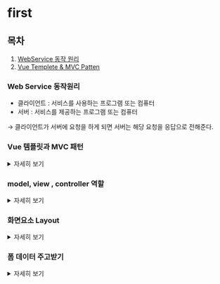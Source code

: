 # first

## 목차
1. [WebService 동작 원리](#web-service-동작원리)
2. [Vue Templete & MVC Patten](#vue-템플릿-과-mvc-패턴)


### Web Service 동작원리
- 클라이언트 : 서비스를 사용하는 프로그램 또는 컴퓨터
- 서버 : 서비스를 제공하는 프로그램 또는 컴퓨터

&rarr;
클라이언트가 서버에 요청을 하게 되면 서버는 해당 요청을 응답으로 전해준다.

### Vue 템플릿과 MVC 패턴
<details>
<summary>자세히 보기</summary>

- Vue 템블릿 : 화면을 담당하는 기술
    - 틀이되는 페이지가 변수의 값에 따라서 수많은 페이지로 바뀔 수 있음
    - Controller : 처리
    - Model : data
    - Mustache : Vue 템블릿 엔진


- MVC 패턴 : 화면, 처리, 데이터 분야를 각 담당자별로 나누는 기법

- 정리
  <br>

  클라이언트 :
  http://localhost:8080/hi   
  &nbsp;&nbsp;&nbsp;&nbsp;&nbsp;&nbsp;&nbsp;&darr;
  ```java
  @Controller
  public class FirstController {

    @GetMapping("/hi") // localhost:8081/hi
    public String niceToMeetYou(Model model){
        model.addAttribute("username","won yong"); // (변수,값)
        return "greetings"; // templates/greetings.mustache -> 브라우저로 전송 (뷰 페이지 이름)
    }
  }
  ```
  &nbsp;&nbsp;&nbsp;&nbsp;&nbsp;&nbsp;&nbsp;&darr;
  <table>
  <tr>
    <td>key</td>
    <td>value</td>
  </tr>
  <tr><td>username</td><td>won yong</td></tr>
  </table>

  &nbsp;&nbsp;&nbsp;&nbsp;&nbsp;&nbsp;&nbsp; &darr;
  ```html
  <html>
  <head>
      <meta charset="UTF-8">
      <meta name="viewport"
            content="width=device-width, user-scalable=no, initial-scale=1.0, maximum-scale=1.0, minimum-scale=1.0">
      <meta http-equiv="X-UA-Compatible" content="ie=edge">
      <title>Document</title>
  </head>
  <body>
      <h1>{{username}}님, 반갑습니다!</h1>
  </body>
  </html>
  ```
  &nbsp;&nbsp;&nbsp;&nbsp;&nbsp;&nbsp;&nbsp;&darr;
</details>
  

### model, view , controller 역할
<details>
<summary>자세히 보기</summary>

 ```java
    @Controller
  public class FirstController {
    @GetMapping("/bye")
    public String seeBob(Model model){
    model.addAttribute("nickname","won yong");
    return "goodday"; //templates
    }
  }
 ```

  &nbsp;&nbsp;&nbsp;&nbsp;&nbsp;&nbsp;&nbsp; &darr;
  ```html
    <html>
  <head>
      <meta charset="UTF-8">
      <meta name="viewport"
            content="width=device-width, user-scalable=no, initial-scale=1.0, maximum-scale=1.0, minimum-scale=1.0">
      <meta http-equiv="X-UA-Compatible" content="ie=edge">
      <title>Document</title>
  </head>
  <body>
      <h1>{{nickname}}님, 다음에 밥</h1>
  </body>
  </html>
   ```

</details>

### 화면요소 Layout
<details>
<summary>자세히 보기</summary>

header : navigation
<br>
content
<br>
footer : information



</details>

### 폼 데이터 주고받기

<details>
<summary>자세히 보기</summary>

1. Create

  - form 데이터를 받는 객체 -> DTO
<br>
  #### 입력 폼 만들기

<br>




#### JPA
Client -> DTO -> Controller -> Entity -> repository -> save() -> db

```java
 // 1. Dto를 변환! Entity!
    Article article = form.toEntity();
```    
```java
 // 2. Repository에게 Enbtity를 DB안에 저장하게 함!
    Article saved = articleRepository.save(article);
```

### DB접근

 - h2 DB, 웹 콘솔 접근 허용 : spring.h2.console.enabled=true
<br>

 - web 접속 :  http://localhost:8081/h2-console


</details>